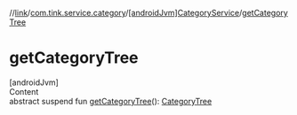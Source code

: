 //[link](../../index.md)/[com.tink.service.category](../index.md)/[[androidJvm]CategoryService](index.md)/[getCategoryTree](get-category-tree.md)



# getCategoryTree  
[androidJvm]  
Content  
abstract suspend fun [getCategoryTree](get-category-tree.md)(): [CategoryTree](../../com.tink.model.category/[android-jvm]-category-tree/index.md)  



